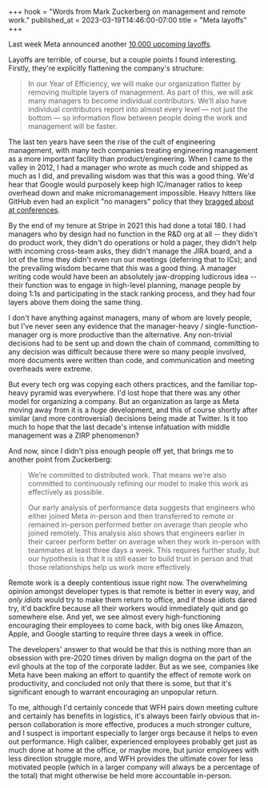 +++
hook = "Words from Mark Zuckerberg on management and remote work."
published_at = 2023-03-19T14:46:00-07:00
title = "Meta layoffs"
+++

Last week Meta announced another [10,000 upcoming layoffs](https://about.fb.com/news/2023/03/mark-zuckerberg-meta-year-of-efficiency/).

Layoffs are terrible, of course, but a couple points I found interesting. Firstly, they're explicitly flattening the company's structure:

> In our Year of Efficiency, we will make our organization flatter by removing multiple layers of management. As part of this, we will ask many managers to become individual contributors. We’ll also have individual contributors report into almost every level — not just the bottom — so information flow between people doing the work and management will be faster.

The last ten years have seen the rise of the cult of engineering management, with many tech companies treating engineering management as a more important facility than product/engineering. When I came to the valley in 2012, I had a manager who wrote as much code and shipped as much as I did, and prevailing wisdom was that this was a good thing. We'd hear that Google would purposely keep high IC/manager ratios to keep overhead down and make micromanagement impossible. Heavy hitters like GitHub even had an explicit "no managers" policy that they [bragged about at conferences](https://zachholman.com/talk/how-github-no-longer-works/).

By the end of my tenure at Stripe in 2021 this had done a total 180. I had managers who by design had no function in the R&D org at all -- they didn't do product work, they didn't do operations or hold a pager, they didn't help with incoming cross-team asks, they didn't manage the JIRA board, and a lot of the time they didn't even run our meetings (deferring that to ICs); and the prevailing wisdom became that _this_ was a good thing. A manager writing code would have been an absolutely jaw-dropping ludicrous idea -- their function was to engage in high-level planning, manage people by doing 1:1s and participating in the stack ranking process, and they had four layers above them doing the same thing.

I don't have anything against managers, many of whom are lovely people, but I've never seen any evidence that the manager-heavy / single-function-manager org is more productive than the alternative. Any non-trivial decisions had to be sent up and down the chain of command, committing to any decision was difficult because there were so many people involved, more documents were written than code, and communication and meeting overheads were extreme.

But every tech org was copying each others practices, and the familiar top-heavy pyramid was everywhere. I'd lost hope that there was any other model for organizing a company. But an organization as large as Meta moving away from it is a _huge_ development, and this of course shortly after similar (and more controversial) decisions being made at Twitter. Is it too much to hope that the last decade's intense infatuation with middle management was a ZIRP phenomenon?

And now, since I didn't piss enough people off yet, that brings me to another point from Zuckerberg:

> We’re committed to distributed work. That means we’re also committed to continuously refining our model to make this work as effectively as possible.
>
> Our early analysis of performance data suggests that engineers who either joined Meta in-person and then transferred to remote or remained in-person performed better on average than people who joined remotely. This analysis also shows that engineers earlier in their career perform better on average when they work in-person with teammates at least three days a week. This requires further study, but our hypothesis is that it is still easier to build trust in person and that those relationships help us work more effectively.

Remote work is a deeply contentious issue right now. The overwhelming opinion amongst developer types is that remote is better in every way, and _only idiots_ would try to make them return to office, and if those idiots dared try, it'd backfire because all their workers would immediately quit and go somewhere else. And yet, we see almost every high-functioning encouraging their employees to come back, with big ones like Amazon, Apple, and Google starting to require three days a week in office.

The developers' answer to that would be that this is nothing more than an obsession with pre-2020 times driven by malign dogma on the part of the evil ghouls at the top of the corporate ladder. But as we see, companies like Meta have been making an effort to quantify the effect of remote work on productivity, and concluded not only that there is some, but that it's significant enough to warrant encouraging an unpopular return.

To me, although I'd certainly concede that WFH pairs down meeting culture and certainly has benefits in logistics, it's always been fairly obvious that in-person collaboration is more effective, produces a much stronger culture, and I suspect is important especially to larger orgs because it helps to even out performance. High caliber, experienced employees probably get just as much done at home at the office, or maybe more, but junior employees with less direction struggle more, and WFH provides the ultimate cover for less motivated people (which in a larger company will always be a percentage of the total) that might otherwise be held more accountable in-person.
